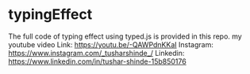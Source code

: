 # typingEffect
The full code of typing effect using typed.js is provided in this repo.
my youtube video Link: https://youtu.be/-QAWPdnKKaI
Instagram: https://www.instagram.com/_tusharshinde_/
Linkedin: https://www.linkedin.com/in/tushar-shinde-15b850176
